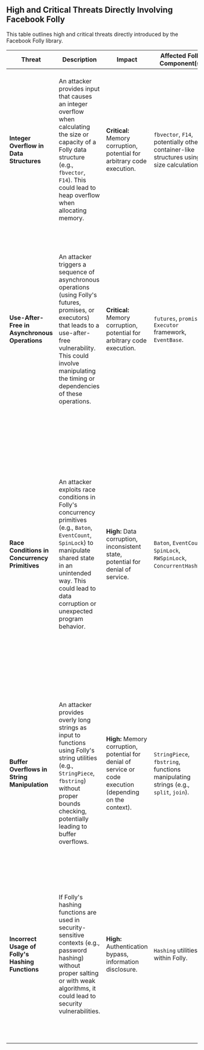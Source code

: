 
## High and Critical Threats Directly Involving Facebook Folly

This table outlines high and critical threats directly introduced by the Facebook Folly library.

| Threat | Description | Impact | Affected Folly Component(s) | Risk Severity | Mitigation Strategies |
|---|---|---|---|---|---|
| **Integer Overflow in Data Structures** | An attacker provides input that causes an integer overflow when calculating the size or capacity of a Folly data structure (e.g., `fbvector`, `F14`). This could lead to heap overflow when allocating memory. | **Critical:** Memory corruption, potential for arbitrary code execution. | `fbvector`, `F14`, potentially other container-like structures using size calculations. | **Critical** |  * **Use Folly's built-in size limits and checks:** Ensure proper usage of functions like `reserve()` with appropriate bounds. * **Implement input validation:** Sanitize and validate input sizes before using them with Folly data structures. * **Consider using safer alternatives:** If possible, explore alternative data structures with built-in overflow protection. |
| **Use-After-Free in Asynchronous Operations** | An attacker triggers a sequence of asynchronous operations (using Folly's futures, promises, or executors) that leads to a use-after-free vulnerability. This could involve manipulating the timing or dependencies of these operations. | **Critical:** Memory corruption, potential for arbitrary code execution. | `futures`, `promises`, `Executor` framework, `EventBase`. | **Critical** | * **Careful resource management:** Ensure proper lifetime management of objects shared between asynchronous tasks. * **Utilize Folly's smart pointers:** Employ `folly::SharedPtr` and `folly::make_shared` to manage object lifetimes automatically. * **Thorough testing of asynchronous code:** Implement comprehensive unit and integration tests to identify potential race conditions and lifetime issues. |
| **Race Conditions in Concurrency Primitives** | An attacker exploits race conditions in Folly's concurrency primitives (e.g., `Baton`, `EventCount`, `SpinLock`) to manipulate shared state in an unintended way. This could lead to data corruption or unexpected program behavior. | **High:** Data corruption, inconsistent state, potential for denial of service. | `Baton`, `EventCount`, `SpinLock`, `RWSpinLock`, `ConcurrentHashMap`. | **High** | * **Minimize shared mutable state:** Design the application to reduce the need for shared mutable data. * **Use appropriate synchronization primitives:** Carefully choose the correct Folly synchronization primitives for the specific concurrency requirements. * **Follow best practices for concurrent programming:** Adhere to established principles for writing thread-safe code. * **Utilize thread-safety annotations:** Leverage Folly's annotations to help identify potential concurrency issues. |
| **Buffer Overflows in String Manipulation** | An attacker provides overly long strings as input to functions using Folly's string utilities (e.g., `StringPiece`, `fbstring`) without proper bounds checking, potentially leading to buffer overflows. | **High:** Memory corruption, potential for denial of service or code execution (depending on the context). | `StringPiece`, `fbstring`, functions manipulating strings (e.g., `split`, `join`). | **High** | * **Use Folly's safe string manipulation functions:** Favor functions that perform bounds checking or allocate memory dynamically. * **Validate input string lengths:** Check the length of input strings before processing them with Folly's string utilities. * **Be cautious with C-style string conversions:** Avoid unnecessary conversions to `char*` and use Folly's string types directly. |
| **Incorrect Usage of Folly's Hashing Functions** | If Folly's hashing functions are used in security-sensitive contexts (e.g., password hashing) without proper salting or with weak algorithms, it could lead to security vulnerabilities. | **High:** Authentication bypass, information disclosure. | `Hashing` utilities within Folly. | **High** | * **Use dedicated cryptographic libraries for security-sensitive hashing:**  Folly's hashing functions are generally for performance and not intended for strong cryptographic purposes. Use libraries like OpenSSL or libsodium for password hashing. * **Always use salts:** When using hashing for authentication, ensure proper salting of passwords. |

